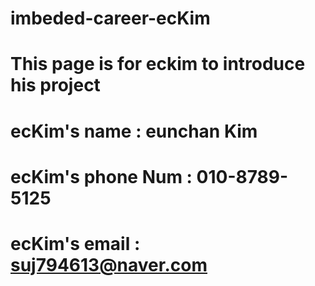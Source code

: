 # imbeded-career-ecKim
# This page is for eckim to introduce his project


# ecKim's name : eunchan Kim
# ecKim's phone Num : 010-8789-5125
# ecKim's email : suj794613@naver.com
